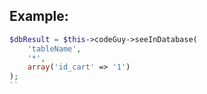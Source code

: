## Example:
        
```php
$dbResult = $this->codeGuy->seeInDatabase(
    'tableName',
    '*',
    array('id_cart' => '1')
);
``